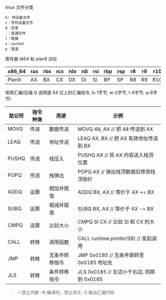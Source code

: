 linux 文件分类

```text
b: 块设备文件
c：字符设备文件
d：目录
-：普通文件
l：链接
s：socket
p：管道
```

寄存器 IA64 和 plan9 对应

| x86_64 | rax | rbx | rcx | rdx | rdi | rsi | rbp | rsp | r8  | r9  | r10 | r11 | r12 | r13 | r14 | rip |
|--------|-----|-----|-----|-----|-----|-----|-----|-----|-----|-----|-----|-----|-----|-----|-----|-----|
| Plan9  | AX  | BX  | CX  | DX  | DI  | SI  | BP  | SP  | R8  | R9  | R10 | R11 | R12 | R13 | R14 | PC  |

常用汇编(后缀 Q 说明是 64 位上的汇编指令, b-1字节, w-2字节, l-4字节, q-8字节)

| 助记符   | 指令种类 | 用途      | 示例                               |
|-------|------|---------|----------------------------------|
| MOVQ  | 传送   | 数据传送    | MOVQ 48, AX // 把 48 传送到 AX       |
| LEAQ  | 传送   | 地址传送    | LEAQ AX, BX // 把 AX 有效地址传送到 BX   |
| PUSHQ | 传送   | 栈压入     | PUSHQ AX // 将 AX 内容送入栈顶位置        |
| POPQ  | 传送   | 栈弹出     | POPQ AX // 弹出栈顶数据后修改栈顶指针         |
| ADDQ  | 运算   | 相加并赋值   | ADDQ BX, AX // 等价于 AX += BX      |
| SUBQ  | 运算   | 相减并赋值   | SUBQ BX, AX // 等价于 AX -= BX      |
| CMPQ  | 运算   | 比较大小    | CMPQ SI CX // 比较 SI 和 CX 的大小     |
| CALL  | 转移   | 调用函数    | CALL runtime.println(SB) // 发起调用 |
| JMP   | 转移   | 无条件转移指令 | JMP 0x0185 // 无条件跳转至 0x0185 地址处  |
| JLS   | 转移   | 条件转移指令  | JLS 0x0185 // 左边小于右边, 则跳到 0x0185 |

> -l 禁止内联 -N 编译时，禁止优化 -S 输出汇编代码


